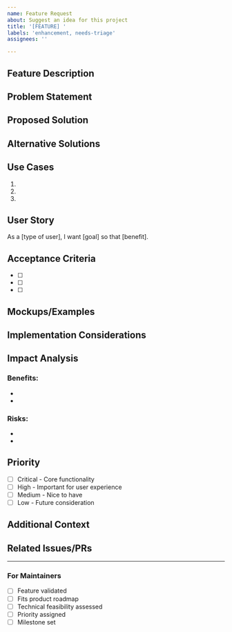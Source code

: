 ```yaml
---
name: Feature Request
about: Suggest an idea for this project
title: '[FEATURE] '
labels: 'enhancement, needs-triage'
assignees: ''

---
```


## Feature Description
<!-- A clear and concise description of the feature you'd like -->

## Problem Statement
<!-- Describe the problem this feature would solve -->

## Proposed Solution
<!-- Describe your proposed solution in detail -->

## Alternative Solutions
<!-- Describe any alternative solutions or features you've considered -->

## Use Cases
<!-- Provide specific use cases for this feature -->

1. 
2. 
3. 

## User Story
<!-- If applicable, write a user story -->
As a [type of user], I want [goal] so that [benefit].

## Acceptance Criteria
<!-- Define clear acceptance criteria -->

- [ ] 
- [ ] 
- [ ] 

## Mockups/Examples
<!-- If applicable, add mockups or examples to help explain your feature -->

## Implementation Considerations
<!-- Any technical considerations for implementation -->

## Impact Analysis
<!-- Describe the impact of this feature -->

### Benefits:
- 
- 

### Risks:
- 
- 

## Priority
<!-- Suggest a priority level -->
- [ ] Critical - Core functionality
- [ ] High - Important for user experience
- [ ] Medium - Nice to have
- [ ] Low - Future consideration

## Additional Context
<!-- Add any other context about the feature request here -->

## Related Issues/PRs
<!-- Link any related issues or pull requests -->

---

### For Maintainers
- [ ] Feature validated
- [ ] Fits product roadmap
- [ ] Technical feasibility assessed
- [ ] Priority assigned
- [ ] Milestone set
